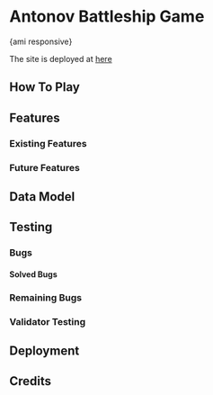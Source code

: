 # Antonov Battleship Game

{ami responsive}

The site is deployed at [here](https://rfow-antonov-battleship-game-ecd25dcecf29.herokuapp.com/)

## How To Play

## Features

### Existing Features

### Future Features

## Data Model

## Testing

### Bugs

#### Solved Bugs

### Remaining Bugs

### Validator Testing

## Deployment

## Credits

